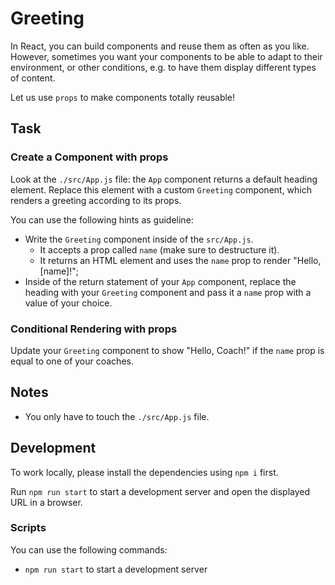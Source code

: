 # Greeting

In React, you can build components and reuse them as often as you like. However, sometimes you want your components to be able to adapt to their environment, or other conditions, e.g. to have them display different types of content.

Let us use `props` to make components totally reusable!

## Task

### Create a Component with props

Look at the `./src/App.js` file: the `App` component returns a default heading element. Replace this element with a custom `Greeting` component, which renders a greeting according to its props.

You can use the following hints as guideline:

- Write the `Greeting` component inside of the `src/App.js`.
  - It accepts a prop called `name` (make sure to destructure it).
  - It returns an HTML element and uses the `name` prop to render "Hello, [name]!";
- Inside of the return statement of your `App` component, replace the heading with your `Greeting` component and pass it a `name` prop with a value of your choice.

### Conditional Rendering with props

Update your `Greeting` component to show "Hello, Coach!" if the `name` prop is equal to one of your coaches.

## Notes

- You only have to touch the `./src/App.js` file.

## Development

To work locally, please install the dependencies using `npm i` first.

Run `npm run start` to start a development server and open the displayed URL in a browser.

### Scripts

You can use the following commands:

- `npm run start` to start a development server
